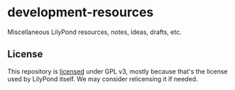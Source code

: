 development-resources
=====================

Miscellaneous LilyPond resources, notes, ideas, drafts, etc.


License
-------

This repository is [licensed](LICENSE) under GPL v3, mostly because
that's the license used by LilyPond itself.  We may consider relicensing
it if needed.
